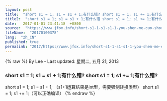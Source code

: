 ```yaml
---
layout: post
title:  "short s1 = 1; s1 = s1 + 1;有什么错? short s1 = 1; s1 += 1;有什么错?"
title2:  "short s1 = 1; s1 = s1 + 1;有什么错 short s1 = 1; s1 += 1;有什么错"
date:   2017-01-01 23:41:18  +0800
source:  "https://www.jfox.info/short-s1-1-s1-s1-1-you-shen-me-cuo-short-s1-1-s1-1-you-shen-me-cuo.html"
fileName:  "20170100378"
lang:  "zh_CN"
published: true
permalink: "2017/https://www.jfox.info/short-s1-1-s1-s1-1-you-shen-me-cuo-short-s1-1-s1-1-you-shen-me-cuo.html"
---
```

{% raw %}
By Lee - Last updated: 星期二, 五月 21, 2013

### short s1 = 1; s1 = s1 + 1;有什么错? short s1 = 1; s1 += 1;有什么错?

short s1 = 1; s1 = s1 + 1; （s1+1运算结果是int型，需要强制转换类型）
short s1 = 1; s1 += 1;（可以正确编译）
{% endraw %}